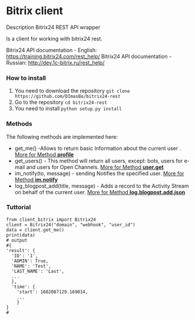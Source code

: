 # Bitrix client
Description
Bitrix24 REST API wrapper

Is a client for working with bitrix24 rest.

Bitrix24 API documentation - English: https://training.bitrix24.com/rest_help/
Bitrix24 API documentation - Russian: http://dev.1c-bitrix.ru/rest_help/

### How to install
1.  You need to download the repository `git clone https://github.com/DImasBo/bitrix24-rest`
2.  Go to the repository `cd bitrix24-rest`
3.  You need to install `python setup.py install`
### Methods
The following methods are implemented here:
  - get_me() -Allows to return basic Information about the current user . [More for Method **profile**](https://training.bitrix24.com/rest_help/general/profile.php)
  - get_users() - This method will return all users, except: bots, users for e-mail and users for Open Channels. [More for Method **user.get** ](https://training.bitrix24.com/rest_help/users/user_get.php)
  - im_notify(to, message) - sending Notifies the specified user. [More for Method **im.notify**](https://training.bitrix24.com/rest_help/im/im_notify.php)
  - log_blogpost_add(title, message) - Adds a record to the Activity Stream on behalf of the current user. [More for Method **log.blogpost.add.json**](https://training.bitrix24.com/rest_help/im/im_notify.php)

### Tuttorial
```
from client_bitrix import Bitrix24
client = Bitrix24("domain", "webhook", "user_id")
data = client.get_me()
print(data)
# output
#{
'result': {
  'ID': '1', 
  'ADMIN': True, 
  'NAME': 'Test', 
  'LAST_NAME': 'Last', 
  ...
  },
  'time': {
    'start': 1602087129.169014, 
    ...
    } 
}
#
```
